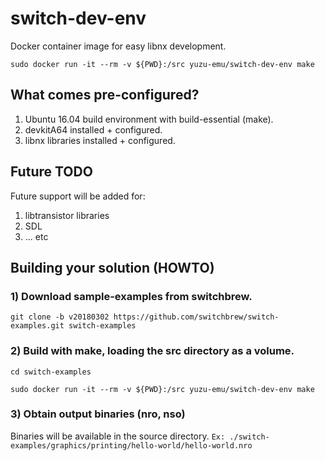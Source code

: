 # switch-dev-env
Docker container image for easy libnx development.

`sudo docker run -it --rm -v ${PWD}:/src yuzu-emu/switch-dev-env make`

## What comes pre-configured?
1. Ubuntu 16.04 build environment with build-essential (make).
2. devkitA64 installed + configured.
2. libnx libraries installed + configured.

## Future TODO
Future support will be added for:
1. libtransistor libraries
2. SDL
3. ... etc

## Building your solution (HOWTO)

### 1) Download sample-examples from switchbrew.
`git clone -b v20180302 https://github.com/switchbrew/switch-examples.git switch-examples`

### 2) Build with make, loading the src directory as a volume.
`cd switch-examples`

`sudo docker run -it --rm -v ${PWD}:/src yuzu-emu/switch-dev-env make`

### 3) Obtain output binaries (nro, nso)
Binaries will be available in the source directory. `Ex: ./switch-examples/graphics/printing/hello-world/hello-world.nro`